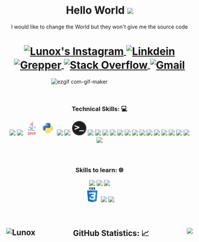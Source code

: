 <!-- Title -->
<h1 align="center">Hello World <img src="https://raw.githubusercontent.com/iampavangandhi/iampavangandhi/master/gifs/Hi.gif" width="30px"></h2></h1>


<!-- Quote -->
<p align="center">
I would like to change the World but they won't give me the source code
  
  <!-- Social Network -->
<h1 align="center">
<a href="https://www.instagram.com/lunox.code/">
  <img align="center" alt="Lunox's Instagram" width="22px" src="https://user-images.githubusercontent.com/55005374/103146167-0b04ac00-470b-11eb-84fc-db4b7299e4ef.png" />
</a>
<a href="https://www.linkedin.com/in/lunox/">
  <img align="center" alt="Linkdein" width="22px" src="https://user-images.githubusercontent.com/55005374/103146171-312a4c00-470b-11eb-8839-992580bb8206.png" />
</a>
  <a href="https://www.codegrepper.com/app/profile.php?id=79189">
  <img align="center" alt="Grepper" width="22px" src="https://user-images.githubusercontent.com/55005374/103146498-0b537600-4710-11eb-949e-bff2c2ab7391.png" />
</a>
<a href="https://stackoverflow.com/users/12381868/lunox?tab=profile">
  <img align="center" alt="Stack Overflow" width="22px" src="https://user-images.githubusercontent.com/55005374/103146236-e52bd700-470b-11eb-861e-e6f549b02b88.png" />
</a>
<a href="mailto:lunox.code@gmail.com">
  <img align="center" alt="Gmail" width="22px" src="https://user-images.githubusercontent.com/55005374/103146250-0d1b3a80-470c-11eb-8ead-a92232d45d6e.png" />
</a></h1>


<!-- Background -->
<!-- I do add this "&nbsp;" because I can't center the GIFT, let me know if you know how do it -->
&nbsp;&nbsp;&nbsp;&nbsp;&nbsp;&nbsp;&nbsp;&nbsp;&nbsp;&nbsp;&nbsp;&nbsp;&nbsp;&nbsp;&nbsp;&nbsp;&nbsp;&nbsp;&nbsp;&nbsp;&nbsp;&nbsp;&nbsp;&nbsp;&nbsp;&nbsp;&nbsp;&nbsp;&nbsp;&nbsp;
![ezgif com-gif-maker](https://user-images.githubusercontent.com/55005374/95673501-37764680-0b66-11eb-8ee1-d4f4a2b285d9.gif)

&nbsp;

<!-- Technical Skills -->
<p><H3 align="center"><strong> Technical Skills: 💻 </strong></p>
  
  <code><img height="40" src="https://user-images.githubusercontent.com/55005374/101125531-160e6580-35bf-11eb-8256-f599b154f3ee.png"></code>
  <code><img height="40" src="https://user-images.githubusercontent.com/55005374/103146278-8ca90980-470c-11eb-90bd-8e20951c9146.png"></code>
  <code><img height="40" src="https://raw.githubusercontent.com/devicons/devicon/master/icons/java/java-original-wordmark.svg"></code>
  <code><img height="40" src="https://raw.githubusercontent.com/github/explore/80688e429a7d4ef2fca1e82350fe8e3517d3494d/topics/python/python.png"></code>
  <code><img height="40" src="https://user-images.githubusercontent.com/55005374/103146298-d98ce000-470c-11eb-973d-3ff9e1b90561.png"></code>
  <code><img height="40" src="https://user-images.githubusercontent.com/55005374/103146335-3d170d80-470d-11eb-9fce-ff775c77b96b.png"></code>
  <code><img height="40" src="https://raw.githubusercontent.com/github/explore/80688e429a7d4ef2fca1e82350fe8e3517d3494d/topics/terminal/terminal.png"></code>
  <code><img height="40" src="https://user-images.githubusercontent.com/55005374/103146218-b57ccf00-470b-11eb-8fcc-aa46cab9253f.png"></code>
  <code><img height="40" src="https://user-images.githubusercontent.com/55005374/95688411-345f7280-0bc7-11eb-9513-82e0452a81eb.png"></code>
  <code><img height="40" src="https://user-images.githubusercontent.com/55005374/100307358-3c068b00-2f6b-11eb-9f07-e262ad248471.png"></code>
  <code><img height="40" src="https://user-images.githubusercontent.com/55005374/95686171-87cac400-0bb9-11eb-9d49-390f3543a0a6.png"></code>
  <code><img height="40" src="https://user-images.githubusercontent.com/55005374/95686553-d4170380-0bbb-11eb-94f2-c528413c7bad.png"></code>
  <code><img height="40" src="https://user-images.githubusercontent.com/55005374/95686705-d9c11900-0bbc-11eb-87f5-a149b86cde5a.png"></code>
  <code><img height="40" src="https://user-images.githubusercontent.com/55005374/95686779-5fdd5f80-0bbd-11eb-9a0b-8eb90d565518.png"></code>
  <code><img height="40" src="https://user-images.githubusercontent.com/55005374/95687393-a2546b80-0bc0-11eb-8991-c0c72326f29c.png"></code>
  <code><img height="40" src="https://user-images.githubusercontent.com/55005374/95687569-95844780-0bc1-11eb-8bdb-93fb29d10602.png"></code>
  <code><img height="40" src="https://user-images.githubusercontent.com/55005374/95687639-117e8f80-0bc2-11eb-8aea-f236a8eca50b.png"></code>
  <code><img height="40" src="https://user-images.githubusercontent.com/55005374/95687670-51de0d80-0bc2-11eb-826b-83fb8c5ec221.png"></code>
  <code><img height="40" src="https://user-images.githubusercontent.com/55005374/100187906-b7eecd80-2eae-11eb-8074-b65db8dfaecb.png"></code>
  <code><img height="40" src="https://user-images.githubusercontent.com/55005374/95687701-80f47f00-0bc2-11eb-89f5-a1a8e6788aeb.png"></code>
  <code><img height="40" src="https://user-images.githubusercontent.com/55005374/95688226-c6ff1200-0bc5-11eb-82cc-33e35bcb0910.png"></code>
  <code><img height="40" src="https://user-images.githubusercontent.com/55005374/95688875-5dcdcd80-0bca-11eb-8915-b3cf9791ca3c.png"></code>

  </p>
  
&nbsp;  

  <!-- Skills to learn -->
<p><H3 align="center"><strong>Skills to learn: 🌐</strong></p>
  
  <code><img height="40" src="https://user-images.githubusercontent.com/55005374/101125928-05122400-35c0-11eb-836b-4c2e4de16070.png"></code>
  <code><img height="40" src="https://user-images.githubusercontent.com/55005374/99864609-ecd6e980-2b69-11eb-8268-1a455c00eefe.png"></code>
  <code><img height="40" src="https://user-images.githubusercontent.com/55005374/99864949-fbbe9b80-2b6b-11eb-8b5a-4ca8cd68261e.png"></code>  
  <code><img height="40" src="https://raw.githubusercontent.com/github/explore/80688e429a7d4ef2fca1e82350fe8e3517d3494d/topics/css/css.png"></code> 
  <code><img height="40" src="https://user-images.githubusercontent.com/55005374/95688807-0d567000-0bca-11eb-8cec-9a813166d3d8.png"></code>
  <code><img height="40" src="https://user-images.githubusercontent.com/55005374/95686219-bd6fad00-0bb9-11eb-9dfd-be7dd980d005.png"></code>
  
  </p>
&nbsp;

<!-- GitHub Stats -->
<H2 align="center"><strong>GitHub Statistics: 📈</strong>
    
<a href="https://github.com/Lunox-code?tab=repositories">
  <img align="left" src="https://github-readme-stats.vercel.app/api/top-langs/?username=Lunox-code&layout=compact&show_icons=true&title_color=81a1c0&icon_color=79ff97&text_color=d5dbe6&bg_color=2e3440" alt='Lunox's favorite languages" />
  
<a href="https://github.com/Lunox-code">
  <img align="right" src="https://github-readme-stats.vercel.app/api?username=Lunox-code&show_icons=true&hide=contribs,prs&cache_seconds=86400&theme=nord" />
